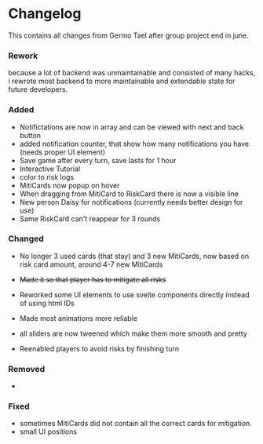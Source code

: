 # Changelog

This contains all changes from Germo Tael after group project end in june.

### Rework

because a lot of backend was unmaintainable and consisted of many hacks, i rewrote most backend to more maintainable and extendable state for future developers.

### Added

- Notifictations are now in array and can be viewed with next and back button
- added notification counter, that show how many notifications you have (needs proper UI element)
- Save game after every turn, save lasts for 1 hour
- Interactive Tutorial
- color to risk logs
- MitiCards now popup on hover
- When dragging from MitiCard to RiskCard there is now a visible line
- New person Daisy for notifications (currently needs better design for use)
- Same RiskCard can't reappear for 3 rounds

### Changed

- No longer 3 used cards (that stay) and 3 new MitiCards, now based on risk card amount, around 4-7 new MitiCards 
- ~~Made it so that player has to mitigate all risks~~
- Reworked some UI elements to use svelte components directly instead of using html IDs
- Made most animations more reliable
- all sliders are now tweened which make them more smooth and pretty



- Reenabled players to avoid risks by finishing turn

### Removed

- 

### Fixed

- sometimes MitiCards did not contain all the correct cards for mitigation.
- small UI positions